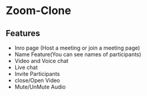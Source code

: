 # Zoom-Clone

## Features
- Inro page (Host a meeting or join a meeting page)
- Name Feature(You can see names of participants)
- Video and Voice chat
- Live chat
- Invite Participants
- close/Open Video
- Mute/UnMute Audio
